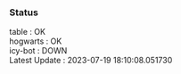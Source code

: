 ### Status


table : OK  
hogwarts : OK  
icy-bot : DOWN  
Latest Update : 2023-07-19 18:10:08.051730
